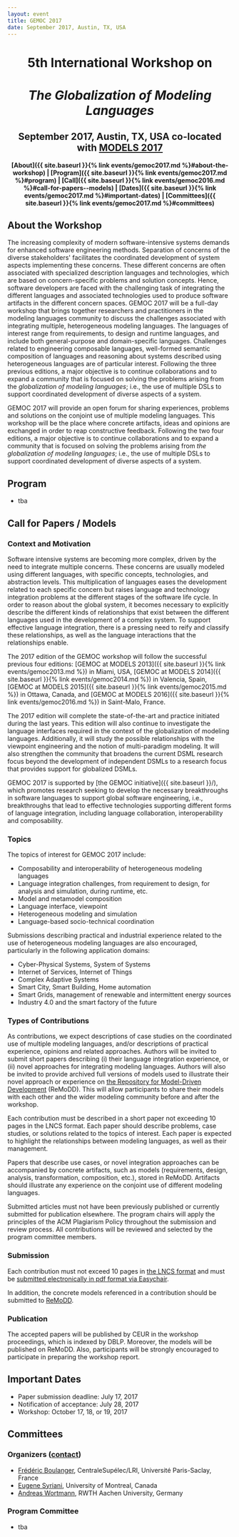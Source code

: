 ```yaml
---
layout: event
title: GEMOC 2017
date: September 2017, Austin, TX, USA
---
```


<div style="text-align: center;" markdown="1">

# 5th International Workshop on

# *The Globalization of Modeling Languages*

## September 2017, Austin, TX, USA co-located with [MODELS 2017](http://www.modelsconference.org/)

<strong>[About]({{ site.baseurl }}{% link events/gemoc2017.md %}#about-the-workshop) | [Program]({{ site.baseurl }}{% link events/gemoc2017.md %}#program) | [Call]({{ site.baseurl }}{% link events/gemoc2016.md %}#call-for-papers--models) | [Dates]({{ site.baseurl }}{% link events/gemoc2017.md %}#important-dates) | [Committees]({{ site.baseurl }}{% link events/gemoc2017.md %}#committees)</strong>

</div>

## About the Workshop

The increasing complexity of modern software-intensive systems demands for enhanced software engineering methods. Separation of concerns of the diverse stakeholders' facilitates the coordinated development of system aspects implementing these concerns. These different concerns are often associated with specialized description languages and technologies, which are based on concern-specific problems and solution concepts. Hence, software developers are faced with the challenging task of integrating the different languages and associated technologies used to produce software artifacts in the different concern spaces. GEMOC 2017 will be a full-day workshop that brings together researchers and practitioners in the modeling languages community to discuss the challenges associated with integrating multiple, heterogeneous modeling languages. The languages of interest range from requirements, to design and runtime languages, and include both general-purpose and domain-specific languages. Challenges related to engineering composable languages, well-formed semantic composition of languages and reasoning about systems described using heterogeneous languages are of particular interest. Following the three previous editions, a major objective is to continue collaborations and to expand a community that is focused on solving the problems arising from the *globalization of modeling languages*; i.e., the use of multiple DSLs to support coordinated development of diverse aspects of a system.

GEMOC 2017 will provide an open forum for sharing experiences, problems and solutions on the conjoint use of multiple modeling languages. This workshop will be the place where concrete artifacts, ideas and opinions are exchanged in order to reap constructive feedback. Following the two four editions, a major objective is to continue collaborations and to expand a community that is focused on solving the problems arising from *the globalization of modeling languages*; i.e., the use of multiple DSLs to support coordinated development of diverse aspects of a system.

## Program

- tba

## Call for Papers / Models

### Context and Motivation

Software intensive systems are becoming more complex, driven by the need to integrate multiple concerns. These concerns are usually modeled using different languages, with specific concepts, technologies, and abstraction levels. This multiplication of languages eases the development related to each specific concern but raises language and technology integration problems at the different stages of the software life cycle. In order to reason about the global system, it becomes necessary to explicitly describe the different kinds of relationships that exist between the different languages used in the development of a complex system. To support effective language integration, there is a pressing need to reify and classify these relationships, as well as the language interactions that the relationships enable.

The 2017 edition of the GEMOC workshop will follow the successful previous four editions: [GEMOC at MODELS 2013]({{ site.baseurl }}{% link events/gemoc2013.md %}) in Miami, USA, [GEMOC at MODELS 2014]({{ site.baseurl }}{% link events/gemoc2014.md %}) in Valencia, Spain, [GEMOC at MODELS 2015]({{ site.baseurl }}{% link events/gemoc2015.md %}) in Ottawa, Canada, and [GEMOC at MODELS 2016]({{ site.baseurl }}{% link events/gemoc2016.md %}) in Saint-Malo, France.

The 2017 edition will complete the state-of-the-art and practice initiated during the last years. This edition will also continue to investigate the language interfaces required in the context of the globalization of modeling languages. Additionally, it will study the possible relationships with the viewpoint engineering and the notion of multi-paradigm modeling. It will also strengthen the community that broadens the current DSML research focus beyond the development of independent DSMLs to a research focus that provides support for globalized DSMLs.

GEMOC 2017 is supported by [the GEMOC initiative]({{ site.baseurl }}/), which promotes research seeking to develop the necessary breakthroughs in software languages to support global software engineering, i.e., breakthroughs that lead to effective technologies supporting different forms of language integration, including language collaboration, interoperability and composability.

### Topics

The topics of interest for GEMOC 2017 include:

- Composability and interoperability of heterogeneous modeling languages
- Language integration challenges, from requirement to design, for analysis and simulation, during runtime, etc.
- Model and metamodel composition
- Language interface, viewpoint
- Heterogeneous modeling and simulation
- Language-based socio-technical coordination

Submissions describing practical and industrial experience related to the use of heterogeneous modeling languages are also encouraged, particularly in the following application domains:

- Cyber-Physical Systems, System of Systems
- Internet of Services, Internet of Things
- Complex Adaptive Systems
- Smart City, Smart Building, Home automation
- Smart Grids, management of renewable and intermittent energy sources
- Industry 4.0 and the smart factory of the future

### Types of Contributions

As contributions, we expect descriptions of case studies on the coordinated use of multiple modeling languages, and/or descriptions of practical experience, opinions and related approaches. Authors will be invited to submit short papers describing (i) their language integration experience, or (ii) novel approaches for integrating modeling languages. Authors will also be invited to provide archived full versions of models used to illustrate their novel approach or experience on [the Repository for Model-Driven Development](http://www.cs.colostate.edu/remodd/v1/) (ReMoDD). This will allow participants to share their models with each other and the wider modeling community before and after the workshop.

Each contribution must be described in a short paper not exceeding 10 pages in the LNCS format. Each paper should describe problems, case studies, or solutions related to the topics of interest. Each paper is expected to highlight the relationships between modeling languages, as well as their management.

Papers that describe use cases, or novel integration approaches can be accompanied by concrete artifacts, such as models (requirements, design, analysis, transformation, composition, etc.), stored in ReMoDD. Artifacts should illustrate any experience on the conjoint use of different modeling languages.

Submitted articles must not have been previously published or currently submitted for publication elsewhere. The program chairs will apply the principles of the ACM Plagiarism Policy throughout the submission and review process. All contributions will be reviewed and selected by the program committee members.

### Submission

Each contribution must not exceed 10 pages in [the LNCS format](http://www.springer.com/computer/lncs?SGWID=0-164-6-793341-0) and must be [submitted electronically in pdf format via Easychair](https://easychair.org/conferences/?conf=gemoc2017).

In addition, the concrete models referenced in a contribution should be submitted to [ReMoDD](http://www.cs.colostate.edu/remodd/v1/).

### Publication

The accepted papers will be published by CEUR in the workshop proceedings, which is indexed by DBLP. Moreover, the models will be published on ReMoDD. Also, participants will be strongly encouraged to participate in preparing the workshop report.

## Important Dates

- Paper submission deadline: July 17, 2017
- Notification of acceptance: July 28, 2017
- Workshop: October 17, 18, or 19, 2017

## Committees

### Organizers ([contact](mailto:gemoc2017@gemoc.org))

- [Frédéric Boulanger](http://www.supelec.fr/359_p_10036/frederic-boulanger.html), CentraleSupélec/LRI, Université Paris-Saclay, France 
- [Eugene Syriani](http://www-ens.iro.umontreal.ca/~syriani/main.html), University of Montreal, Canada
- [Andreas Wortmann](www.se-rwth.de/~wortmann), RWTH Aachen University, Germany

### Program Committee

- tba
